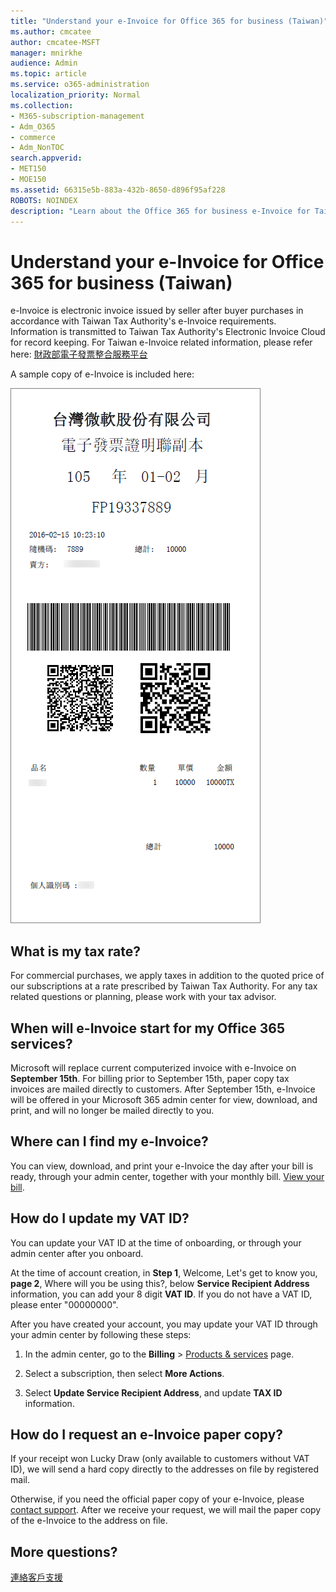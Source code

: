 ```yaml
---
title: "Understand your e-Invoice for Office 365 for business (Taiwan)"
ms.author: cmcatee
author: cmcatee-MSFT
manager: mnirkhe
audience: Admin
ms.topic: article
ms.service: o365-administration
localization_priority: Normal
ms.collection: 
- M365-subscription-management 
- Adm_O365
- commerce
- Adm_NonTOC
search.appverid:
- MET150
- MOE150
ms.assetid: 66315e5b-883a-432b-8650-d896f95af228
ROBOTS: NOINDEX
description: "Learn about the Office 365 for business e-Invoice for Taiwan."
---
```


# Understand your e-Invoice for Office 365 for business (Taiwan)

e-Invoice is electronic invoice issued by seller after buyer purchases in accordance with Taiwan Tax Authority's e-Invoice requirements. Information is transmitted to Taiwan Tax Authority's Electronic Invoice Cloud for record keeping. For Taiwan e-Invoice related information, please refer here: <a href="https://www.einvoice.nat.gov.tw/" target="_blank">財政部電子發票整合服務平台</a>
  
A sample copy of e-Invoice is included here:
  
![The Taiwan e-Invoice.](../media/01a275ad-54a9-4b76-ac03-4b288508b161.png)
  
## What is my tax rate?

For commercial purchases, we apply taxes in addition to the quoted price of our subscriptions at a rate prescribed by Taiwan Tax Authority. For any tax related questions or planning, please work with your tax advisor.
  
## When will e-Invoice start for my Office 365 services?

Microsoft will replace current computerized invoice with e-Invoice on **September 15th**. For billing prior to September 15th, paper copy tax invoices are mailed directly to customers. After September 15th, e-Invoice will be offered in your Microsoft 365 admin center for view, download, and print, and will no longer be mailed directly to you. 
  
## Where can I find my e-Invoice?

You can view, download, and print your e-Invoice the day after your bill is ready, through your admin center, together with your monthly bill. [View your bill](../subscriptions-and-billing/view-your-bill-or-invoice.md).
  
## How do I update my VAT ID?

You can update your VAT ID at the time of onboarding, or through your admin center after you onboard.
  
At the time of account creation, in **Step 1**, Welcome, Let's get to know you, **page 2**, Where will you be using this?, below **Service Recipient Address** information, you can add your 8 digit **VAT ID**. If you do not have a VAT ID, please enter "00000000".
  
After you have created your account, you may update your VAT ID through your admin center by following these steps:
  
1. In the admin center, go to the **Billing** \> <a href="https://go.microsoft.com/fwlink/p/?linkid=842054" target="_blank">Products & services</a> page.
    
2. Select a subscription, then select **More Actions**.
    
3. Select **Update Service Recipient Address**, and update **TAX ID** information. 
    
## How do I request an e-Invoice paper copy?

If your receipt won Lucky Draw (only available to customers without VAT ID), we will send a hard copy directly to the addresses on file by registered mail.
  
Otherwise, if you need the official paper copy of your e-Invoice, please [contact support](../contact-support-for-business-products.md). After we receive your request, we will mail the paper copy of the e-Invoice to the address on file.
  
## More questions?

[連絡客戶支援](../contact-support-for-business-products.md)